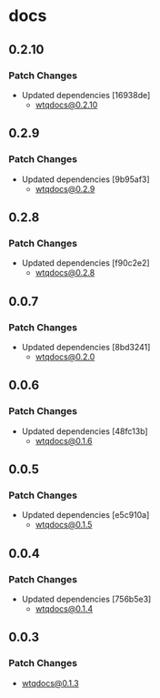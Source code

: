 # docs

## 0.2.10

### Patch Changes

- Updated dependencies [16938de]
  - wtqdocs@0.2.10

## 0.2.9

### Patch Changes

- Updated dependencies [9b95af3]
  - wtqdocs@0.2.9

## 0.2.8

### Patch Changes

- Updated dependencies [f90c2e2]
  - wtqdocs@0.2.8

## 0.0.7

### Patch Changes

- Updated dependencies [8bd3241]
  - wtqdocs@0.2.0

## 0.0.6

### Patch Changes

- Updated dependencies [48fc13b]
  - wtqdocs@0.1.6

## 0.0.5

### Patch Changes

- Updated dependencies [e5c910a]
  - wtqdocs@0.1.5

## 0.0.4

### Patch Changes

- Updated dependencies [756b5e3]
  - wtqdocs@0.1.4

## 0.0.3

### Patch Changes

- wtqdocs@0.1.3
